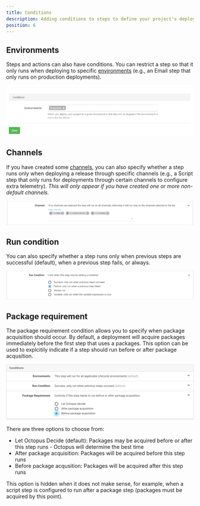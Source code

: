 ```yaml
---
title: Conditions
description: Adding conditions to steps to define your project's deployment process.
position: 6
---
```


## Environments

Steps and actions can also have conditions. You can restrict a step so that it only runs when deploying to specific [environments](/docs/infrastructure/environments/index.md) (e.g., an Email step that only runs on production deployments).

![](3277617.png "width=500")


## Channels

If you have created some [channels](/docs/deployment-process/channels.md), you can also specify whether a step runs only when deploying a release through specific channels (e.g., a Script step that only runs for deployments through certain channels to configure extra telemetry). *This will only appear if you have created one or more non-default channels.*

![](3278573.png "width=500")

## Run condition

You can also specify whether a step runs only when previous steps are successful (default), when a previous step fails, or always.

![](3277616.png "width=500")

## Package requirement

The package requirement condition allows you to specify when package acquisition should occur. By default, a deployment will acquire packages immediately before the first step that uses a packages. This option can be used to explcitily indicate if a step should run before or after package acqusition.

![](step-condition-package-requirement.png "width=500")

There are three options to choose from:

- Let Octopus Decide (default): Packages may be acquired before or after this step runs - Octopus will determine the best time
- After package acquisition: Packages will be acquired before this step runs
- Before package acqusition: Packages will be acquired after this step runs

This option is hidden when it does not make sense, for example, when a script step is configured to run after a package step (packages must be acquired by this point).
